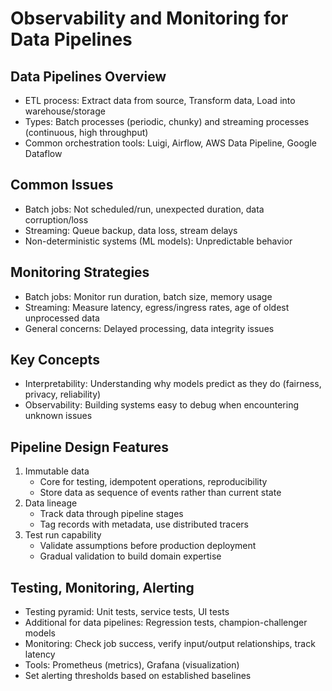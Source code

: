 ---
---
# Observability and Monitoring for Data Pipelines

## Data Pipelines Overview
- ETL process: Extract data from source, Transform data, Load into warehouse/storage
- Types: Batch processes (periodic, chunky) and streaming processes (continuous, high throughput)
- Common orchestration tools: Luigi, Airflow, AWS Data Pipeline, Google Dataflow

## Common Issues
- Batch jobs: Not scheduled/run, unexpected duration, data corruption/loss
- Streaming: Queue backup, data loss, stream delays
- Non-deterministic systems (ML models): Unpredictable behavior

## Monitoring Strategies
- Batch jobs: Monitor run duration, batch size, memory usage
- Streaming: Measure latency, egress/ingress rates, age of oldest unprocessed data
- General concerns: Delayed processing, data integrity issues

## Key Concepts
- Interpretability: Understanding why models predict as they do (fairness, privacy, reliability)
- Observability: Building systems easy to debug when encountering unknown issues

## Pipeline Design Features
1. Immutable data
   - Core for testing, idempotent operations, reproducibility
   - Store data as sequence of events rather than current state
2. Data lineage
   - Track data through pipeline stages
   - Tag records with metadata, use distributed tracers
3. Test run capability
   - Validate assumptions before production deployment
   - Gradual validation to build domain expertise

## Testing, Monitoring, Alerting
- Testing pyramid: Unit tests, service tests, UI tests
- Additional for data pipelines: Regression tests, champion-challenger models
- Monitoring: Check job success, verify input/output relationships, track latency
- Tools: Prometheus (metrics), Grafana (visualization)
- Set alerting thresholds based on established baselines
